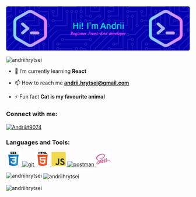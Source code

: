 [![MasterHead](./github-header-image.png)](https://github.com/AndriiHrytsei)


<p align="left"> <img src="https://komarev.com/ghpvc/?username=andriihrytsei&label=Profile%20views&color=0e75b6&style=flat" alt="andriihrytsei" /> </p>

- 🌱 I’m currently learning **React**

- 📫 How to reach me **andrii.hrytsei@gmail.com**

- ⚡ Fun fact **Cat is my favourite animal**

<h3 align="left">Connect with me:</h3>
<p align="left">
<a href="https://discord.gg/Andrii#9074" target="blank"><img align="center" src="https://raw.githubusercontent.com/rahuldkjain/github-profile-readme-generator/master/src/images/icons/Social/discord.svg" alt="Andrii#9074" height="30" width="40" /></a>
</p>

<h3 align="left">Languages and Tools:</h3>
<p align="left"> <a href="https://www.w3schools.com/css/" target="_blank" rel="noreferrer"> <img src="https://raw.githubusercontent.com/devicons/devicon/master/icons/css3/css3-original-wordmark.svg" alt="css3" width="40" height="40"/> </a> <a href="https://git-scm.com/" target="_blank" rel="noreferrer"> <img src="https://www.vectorlogo.zone/logos/git-scm/git-scm-icon.svg" alt="git" width="40" height="40"/> </a> <a href="https://www.w3.org/html/" target="_blank" rel="noreferrer"> <img src="https://raw.githubusercontent.com/devicons/devicon/master/icons/html5/html5-original-wordmark.svg" alt="html5" width="40" height="40"/> </a> <a href="https://developer.mozilla.org/en-US/docs/Web/JavaScript" target="_blank" rel="noreferrer"> <img src="https://raw.githubusercontent.com/devicons/devicon/master/icons/javascript/javascript-original.svg" alt="javascript" width="40" height="40"/> </a> <a href="https://postman.com" target="_blank" rel="noreferrer"> <img src="https://www.vectorlogo.zone/logos/getpostman/getpostman-icon.svg" alt="postman" width="40" height="40"/> </a> <a href="https://sass-lang.com" target="_blank" rel="noreferrer"> <img src="https://raw.githubusercontent.com/devicons/devicon/master/icons/sass/sass-original.svg" alt="sass" width="40" height="40"/> </a> </p>

<p><img align="left" src="https://github-readme-stats.vercel.app/api/top-langs?username=andriihrytsei&show_icons=true&locale=en&layout=compact" alt="andriihrytsei" /></p>

<p>&nbsp;<img align="center" src="https://github-readme-stats.vercel.app/api?username=andriihrytsei&show_icons=true&locale=en" alt="andriihrytsei" /></p>

<p><img align="center" src="https://github-readme-streak-stats.herokuapp.com/?user=andriihrytsei&" alt="andriihrytsei" /></p>

